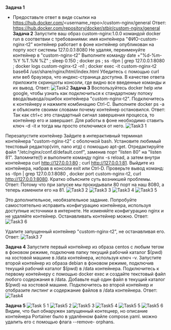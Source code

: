 **Задача 1**
- Предоставьте ответ в виде ссылки на https://hub.docker.com/<username_repo>/custom-nginx/general
  Ответ: https://hub.docker.com/repository/docker/stbir/custom-nginx/general
**Задача 2**
  Запустите ваш образ custom-nginx:1.0.0 командой docker run в соответвии с требованиями:
имя контейнера "ФИО-custom-nginx-t2"
контейнер работает в фоне
контейнер опубликован на порту хост системы 127.0.0.1:8080
Не удаляя, переименуйте контейнер в "custom-nginx-t2"
Выполните команду date +"%d-%m-%Y %T.%N %Z" ; sleep 0.150 ; docker ps ; ss -tlpn | grep 127.0.0.1:8080  ; docker logs custom-nginx-t2 -n1 ; docker exec -it custom-nginx-t2 base64 /usr/share/nginx/html/index.html
Убедитесь с помощью curl или веб браузера, что индекс-страница доступна.
В качестве ответа приложите скриншоты консоли, где видно все введенные команды и их вывод.
Ответ:
  ![Task2](https://github.com/user-attachments/assets/e1c1f12f-67d7-4e7f-b394-6c3d70ad015f)
**Задача 3**
  Воспользуйтесь docker help или google, чтобы узнать как подключиться к стандартному потоку ввода/вывода/ошибок контейнера "custom-nginx-t2".
Подключитесь к контейнеру и нажмите комбинацию Ctrl-C.
Выполните docker ps -a и объясните своими словами почему контейнер остановился.
Ответ:
Так как ctrl+c это стандартный сигнал завершения процесса, то контейнер его и завершает. Для работы в фоне необходимо ставить ключ -d -it и тогда мы просто отключимся от него.
![Task3 1](https://github.com/user-attachments/assets/97e92cc5-cb01-4fb6-93a1-5ab7ae254e27)

Перезапустите контейнер
Зайдите в интерактивный терминал контейнера "custom-nginx-t2" с оболочкой bash.
Установите любимый текстовый редактор(vim, nano итд) с помощью apt-get.
Отредактируйте файл "/etc/nginx/conf.d/default.conf", заменив порт "listen 80" на "listen 81".
Запомните(!) и выполните команду nginx -s reload, а затем внутри контейнера curl http://127.0.0.1:80 ; curl http://127.0.0.1:81.
Выйдите из контейнера, набрав в консоли exit или Ctrl-D.
Проверьте вывод команд: ss -tlpn | grep 127.0.0.1:8080 , docker port custom-nginx-t2, curl http://127.0.0.1:8080. Кратко объясните суть возникшей проблемы.
Ответ: 
Потому что при запуске мы прокидывали 80 порт на наш 8080, а теперь изменили его на 81.
![Task3 2](https://github.com/user-attachments/assets/fdba723e-36f6-44bc-b16e-8173dfa78e81)
![Task3 3](https://github.com/user-attachments/assets/9cc24131-e2f8-4a87-9d39-f6b81f3dafca)
![Task3 4](https://github.com/user-attachments/assets/9c6425eb-6fa3-46bd-a7b8-a23651022c00)
![Task3 5](https://github.com/user-attachments/assets/9b27b151-e6e7-4cc4-a008-3534dd0146e1)

Это дополнительное, необязательное задание. Попробуйте самостоятельно исправить конфигурацию контейнера, используя доступные источники в интернете. Не изменяйте конфигурацию nginx и не удаляйте контейнер. Останавливать контейнер можно.
Ответ:
![Task3 6](https://github.com/user-attachments/assets/a522acbe-6702-4ce6-b444-0d9339a24170)

Удалите запущенный контейнер "custom-nginx-t2", не останавливая его.
Ответ:
![Task3 7](https://github.com/user-attachments/assets/9ec56d24-4d56-403a-ab71-b2b367ba854a)

**Задача 4**
Запустите первый контейнер из образа centos c любым тегом в фоновом режиме, подключив папку текущий рабочий каталог $(pwd) на хостовой машине в /data контейнера, используя ключ -v.
Запустите второй контейнер из образа debian в фоновом режиме, подключив текущий рабочий каталог $(pwd) в /data контейнера.
Подключитесь к первому контейнеру с помощью docker exec и создайте текстовый файл любого содержания в /data.
Добавьте ещё один файл в текущий каталог $(pwd) на хостовой машине.
Подключитесь во второй контейнер и отобразите листинг и содержание файлов в /data контейнера.
Ответ:
![Task4](https://github.com/user-attachments/assets/5c7eaf8c-b915-4151-bda6-b6d9eddc4143)

**Задача 5**
![Task 5 1](https://github.com/user-attachments/assets/3d736753-4728-4e6c-94b0-cb4d9ea4eb6b)
![Task5 2](https://github.com/user-attachments/assets/331e1abf-d7fe-48a2-a698-d8fb5e9f0b8d)
![Task5 3](https://github.com/user-attachments/assets/29ae74f2-f611-4536-8363-6c2ce4c02140)
![Task5 4](https://github.com/user-attachments/assets/17e86c68-fefa-475a-a592-f9352e236c6a)
![Task5 5](https://github.com/user-attachments/assets/23cf9147-ece1-4c7f-9271-0f9d22deb2f3)
![Task5 6](https://github.com/user-attachments/assets/64db99c9-0a5f-496c-ac63-5f2e36b2feb2)
Видим, что был обнаружен запущенный контецнер, но описание контейнера Portainer было в удалённом файле compose.yaml. можно удалить его с помощью флага --remove- orphans.
